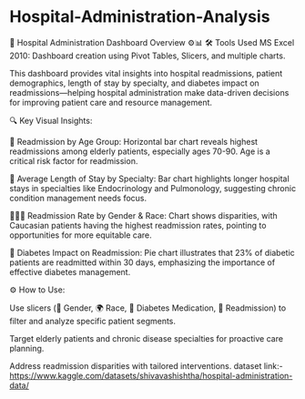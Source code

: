 # Hospital-Administration-Analysis
🏥 Hospital Administration Dashboard Overview ⚙️📊
🛠 Tools Used
MS Excel 2010: Dashboard creation using Pivot Tables, Slicers, and multiple charts.

This dashboard provides vital insights into hospital readmissions, patient demographics, length of stay by specialty, and diabetes impact on readmissions—helping hospital administration make data-driven decisions for improving patient care and resource management.

🔍 Key Visual Insights:

👵 Readmission by Age Group: Horizontal bar chart reveals highest readmissions among elderly patients, especially ages 70-90. Age is a critical risk factor for readmission.

🏨 Average Length of Stay by Specialty: Bar chart highlights longer hospital stays in specialties like Endocrinology and Pulmonology, suggesting chronic condition management needs focus.

🧑‍🤝‍🧑 Readmission Rate by Gender & Race: Chart shows disparities, with Caucasian patients having the highest readmission rates, pointing to opportunities for more equitable care.

🍩 Diabetes Impact on Readmission: Pie chart illustrates that 23% of diabetic patients are readmitted within 30 days, emphasizing the importance of effective diabetes management.

⚙️ How to Use:

Use slicers (👤 Gender, 🌍 Race, 💊 Diabetes Medication, 🔄 Readmission) to filter and analyze specific patient segments.

Target elderly patients and chronic disease specialties for proactive care planning.

Address readmission disparities with tailored interventions.
dataset link:- https://www.kaggle.com/datasets/shivavashishtha/hospital-administration-data/	
